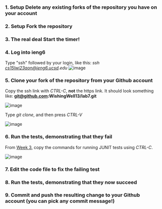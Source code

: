 ### 1. Setup Delete any existing forks of the repository you have on your account

### 2. Setup Fork the repository

### 3. The real deal Start the timer!

### 4. Log into ieng6
Type "ssh" followed by your login, like this:
_ssh cs15lwi23aon@ieng6.ucsd.edu_
![image](https://user-images.githubusercontent.com/54158686/220795730-5a191b9a-3acf-4f62-9a2a-eccd667004f5.png)

### 5. Clone your fork of the repository from your Github account
Copy the ssh link with _CTRL-C_, **not** the https link. It should look something like: **git@github.com:WishingWell13/lab7.git**

![image](https://user-images.githubusercontent.com/54158686/220795801-b3980059-5cfc-47b8-a8e9-07a30d8e4497.png)

Type _git clone_, and then press _CTRL-V_

![image](https://user-images.githubusercontent.com/54158686/220796101-372e215e-2ba1-4bc1-83f7-f47554fbe7c9.png)


### 6. Run the tests, demonstrating that they fail

From [Week 3](https://ucsd-cse15l-w23.github.io/week/week3/), copy the commands for running JUNIT tests using _CTRL-C_.

![image](https://user-images.githubusercontent.com/54158686/220796849-b7482c7f-19b0-492f-b43a-b511f556eea3.png)



### 7. Edit the code file to fix the failing test

### 8. Run the tests, demonstrating that they now succeed

### 9. Commit and push the resulting change to your Github account (you can pick any commit message!)
